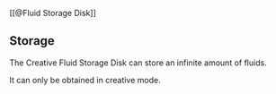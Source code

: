 [[@Fluid Storage Disk]]

## Storage
The Creative Fluid Storage Disk can store an infinite amount of fluids.

It can only be obtained in creative mode.